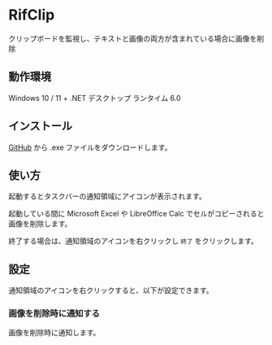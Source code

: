 # RifClip

クリップボードを監視し、テキストと画像の両方が含まれている場合に画像を削除

## 動作環境

Windows 10 / 11 + .NET デスクトップ ランタイム 6.0

## インストール

[GitHub](https://github.com/saasan/RifClip/releases) から .exe ファイルをダウンロードします。

## 使い方

起動するとタスクバーの通知領域にアイコンが表示されます。

起動している間に Microsoft Excel や LibreOffice Calc でセルがコピーされると画像を削除します。

終了する場合は、通知領域のアイコンを右クリックし `終了` をクリックします。

## 設定

通知領域のアイコンを右クリックすると、以下が設定できます。

### 画像を削除時に通知する

画像を削除時に通知します。
